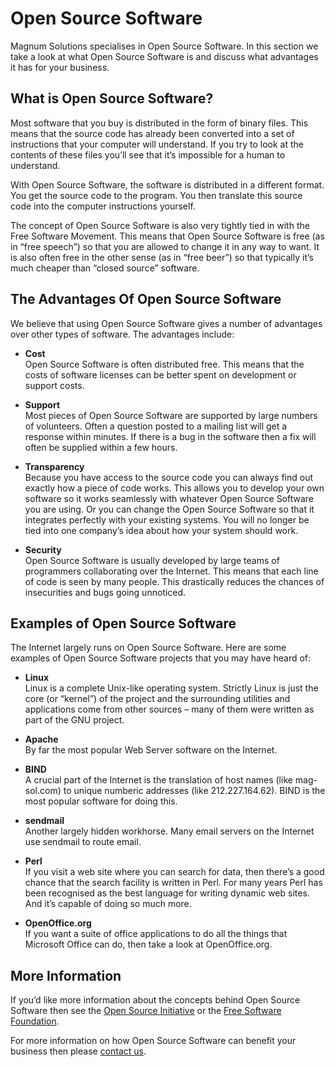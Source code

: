 # Open Source Software

Magnum Solutions specialises in Open Source Software. In this section we take
a look at what Open Source Software is and discuss what advantages it has for
your business.

## What is Open Source Software?

Most software that you buy is distributed in the form of binary files. This
means that the source code has already been converted into a set of
instructions that your computer will understand. If you try to look at the
contents of these files you’ll see that it’s impossible for a human to
understand.

With Open Source Software, the software is distributed in a different format.
You get the source code to the program. You then translate this source code
into the computer instructions yourself.

The concept of Open Source Software is also very tightly tied in with the Free
Software Movement. This means that Open Source Software is free (as in “free
speech”) so that you are allowed to change it in any way to want. It is also
often free in the other sense (as in “free beer”) so that typically it’s much
cheaper than “closed source” software.

## The Advantages Of Open Source Software

We believe that using Open Source Software gives a number of advantages over
other types of software. The advantages include:

* **Cost**  
Open Source Software is often distributed free. This means that the costs of
software licenses can be better spent on development or support costs.

* **Support**  
Most pieces of Open Source Software are supported by large numbers of
volunteers. Often a question posted to a mailing list will get a response
within minutes. If there is a bug in the software then a fix will often be
supplied within a few hours.

* **Transparency**  
Because you have access to the source code you can always find out exactly
how a piece of code works. This allows you to develop your own software so
it works seamlessly with whatever Open Source Software you are using. Or you
can change the Open Source Software so that it integrates perfectly with your
existing systems. You will no longer be tied into one company’s idea about
how your system should work.

* **Security**  
Open Source Software is usually developed by large teams of programmers
collaborating over the Internet. This means that each line of code is seen by
many people. This drastically reduces the chances of insecurities and bugs
going unnoticed.

## Examples of Open Source Software

The Internet largely runs on Open Source Software. Here are some examples of
Open Source Software projects that you may have heard of:

* **Linux**  
Linux is a complete Unix-like operating system. Strictly Linux is just the
core (or “kernel”) of the project and the surrounding utilities and
applications come from other sources – many of them were written as part of
the GNU project.

* **Apache**  
By far the most popular Web Server software on the Internet.

* **BIND**  
A crucial part of the Internet is the translation of host names (like
mag-sol.com) to unique numberic addresses (like 212.227.164.62). BIND is the
most popular software for doing this.

* **sendmail**  
Another largely hidden workhorse. Many email servers on the Internet use
sendmail to route email.

* **Perl**  
If you visit a web site where you can search for data, then there’s a good
chance that the search facility is written in Perl. For many years Perl
has been recognised as the best language for writing dynamic web sites. And
it’s capable of doing so much more.

* **OpenOffice.org**  
If you want a suite of office applications to do all the things that Microsoft
Office can do, then take a look at OpenOffice.org.

## More Information

If you’d like more information about the concepts behind Open Source Software
then see the [Open Source Initiative](http://opensource.org/) or the
[Free Software Foundation](http://fsf.org/).

For more information on how Open Source Software can benefit your business
then please [contact us](mailto:hello@mag-sol.com).
